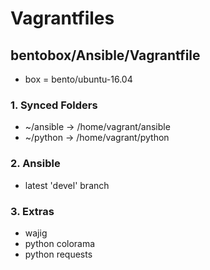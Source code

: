 # Vagrantfiles
## bentobox/Ansible/Vagrantfile
  * box = bento/ubuntu-16.04

### 1. Synced Folders
  * ~/ansible -> /home/vagrant/ansible
  * ~/python -> /home/vagrant/python

### 2. Ansible
  * latest 'devel' branch

### 3. Extras
  * wajig
  * python colorama
  * python requests  
